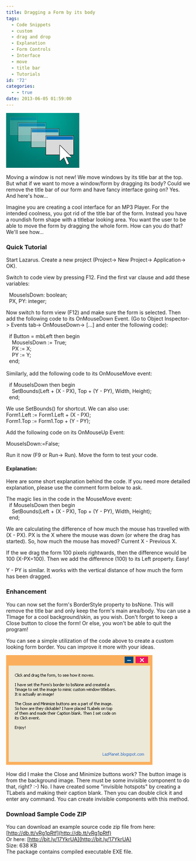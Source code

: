 ```yaml
---
title: Dragging a Form by its body
tags:
  - Code Snippets
  - custom
  - drag and drop
  - Explanation
  - Form Controls
  - Interface
  - move
  - title bar
  - Tutorials
id: '72'
categories:
  - - true
date: 2013-06-05 01:59:00
---
```


![](dragging-form-by-its-body/drag-form-lazarus.jpg)

Moving a window is not new! We move windows by its title bar at the top. But what if we want to move a window/form by dragging its body? Could we remove the title bar of our form and have fancy interface going on? Yes. And here's how...
<!-- more -->
  
  
Imagine you are creating a cool interface for an MP3 Player. For the intended coolness, you got rid of the title bar of the form. Instead you have a roundish form shape with a titlebar looking area. You want the user to be able to move the form by dragging the whole form. How can you do that? We'll see how...  
  
  

### Quick Tutorial

  
Start Lazarus. Create a new project (Project-> New Project-> Application-> OK).  
  
Switch to code view by pressing F12. Find the first var clause and add these variables:  
  
  MouseIsDown: boolean;  
  PX, PY: integer;  
  
Now switch to form view (F12) and make sure the form is selected. Then add the following code to its OnMouseDown Event. (Go to Object Inspector-> Events tab-> OnMouseDown-> \[...\] and enter the following code):  
  
  if Button = mbLeft then begin  
    MouseIsDown := True;  
    PX := X;  
    PY := Y;  
  end;  
   
Similarly, add the following code to its OnMouseMove event:  
  
  if MouseIsDown then begin  
    SetBounds(Left + (X - PX), Top + (Y - PY), Width, Height);  
  end;  
  
We use SetBounds() for shortcut. We can also use:  
Form1.Left := Form1.Left + (X - PX);  
Form1.Top := Form1.Top + (Y - PY);  
  
Add the following code on its OnMouseUp Event:  
  
MouseIsDown:=False;  
  
Run it now (F9 or Run-> Run). Move the form to test your code.  
  
  

#### Explanation:

Here are some short explanation behind the code. If you need more detailed explanation, please use the comment form below to ask.  
  
The magic lies in the code in the MouseMove event:  
  if MouseIsDown then begin  
    SetBounds(Left + (X - PX), Top + (Y - PY), Width, Height);  
  end;  
  
We are calculating the difference of how much the mouse has travelled with (X - PX). PX is the X where the mouse was down (or where the drag has started). So, how much the mouse has moved? Current X - Previous X.  
  
If the we drag the form 100 pixels rightwards, then the difference would be 100 (X-PX=100). Then we add the difference (100) to its Left property. Easy!  
  
Y - PY is similar. It works with the vertical distance of how much the form has been dragged.  
  

### Enhancement

  
You can now set the form's BorderStyle property to bsNone. This will remove the title bar and only keep the form's main area/body. You can use a TImage for a cool background/skin, as you wish. Don't forget to keep a Close button to close the form! Or else, you won't be able to quit the program!  
  
You can see a simple utilization of the code above to create a custom looking form border. You can improve it more with your ideas.  
  

![](dragging-form-by-its-body/drag-form-lazarus.gif)

  
  
How did I make the Close and Minimize buttons work? The button image is from the background image. There must be some invisible component to do that, right? :-) No. I have created some "invisible hotspots" by creating a TLabels and making their caption blank. Then you can double click it and enter any command. You can create invisible components with this method.  
  

### Download Sample Code ZIP

You can download an example source code zip file from here: [http://db.tt/vRg1pRtf](http://db.tt/vRg1pRtf)  
Or here: [http://bit.ly/17YkrUA](http://bit.ly/17YkrUA)  
Size: 638 KB  
The package contains compiled executable EXE file.